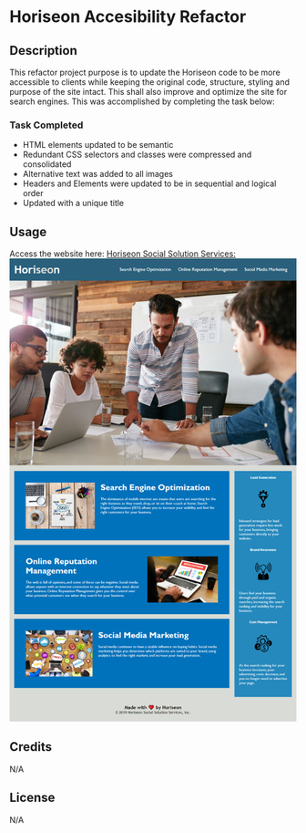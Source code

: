 # Horiseon Accesibility Refactor

## Description

This refactor project purpose is to update the Horiseon code to be more accessible to clients while keeping the original code, structure, styling and purpose of the site intact. This shall also improve and optimize the site for search engines. This was accomplished by completing the task below:

### Task Completed
 - HTML elements updated to be semantic
 - Redundant CSS selectors and classes were compressed and consolidated
 - Alternative text was added to all images
 - Headers and Elements were updated to be in sequential and logical order
 - Updated with a unique title

## Usage

Access the website here: [Horiseon Social Solution Services:](https://annie-mcelroy.github.io/horiseon-accessibility-refactor/#social-media-marketing)
![Horiseon Social Solutions Services Webpage](assets/images/screenshot.png)


## Credits

N/A

## License

N/A